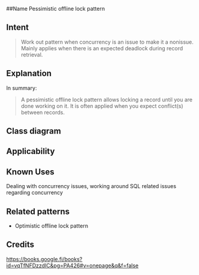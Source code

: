 ##Name
Pessimistic offline lock pattern

## Intent

> Work out pattern when concurrency is an issue to make it 
> a nonissue. Mainly applies when there is an expected deadlock during 
> record retrieval.
> 
## Explanation

In summary:

> A pessimistic offline lock pattern allows locking 
> a record until you are done working on it. It is often applied when you 
> expect conflict(s) between records. 



## Class diagram



## Applicability


## Known Uses

Dealing with concurrency issues, working around SQL related issues regarding
concurrency

## Related patterns

- Optimistic offline lock pattern



## Credits

https://books.google.fi/books?id=vqTfNFDzzdIC&pg=PA426#v=onepage&q&f=false

